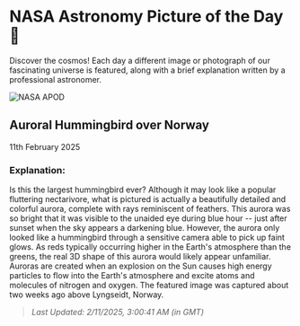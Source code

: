 
  # NASA Astronomy Picture of the Day 🌌

  Discover the cosmos! Each day a different image or photograph of our fascinating universe is featured, along with a brief explanation written by a professional astronomer.

![NASA APOD](https://apod.nasa.gov/apod/image/2502/BirdAurora_Coulon_2581.jpg)

## Auroral Hummingbird over Norway

11th February 2025

### Explanation: 

Is this the largest hummingbird ever?  Although it may look like a popular fluttering nectarivore, what is pictured is actually a beautifully detailed and colorful aurora, complete with rays reminiscent of feathers. This aurora was so bright that it was visible to the unaided eye during blue hour -- just after sunset when the sky appears a darkening blue.  However, the aurora only looked like a hummingbird through a sensitive camera able to pick up faint glows. As reds typically occurring higher in the Earth's atmosphere than the greens, the real 3D shape of this aurora would likely appear unfamiliar.  Auroras are created when an explosion on the Sun causes high energy particles to flow into the Earth's atmosphere and excite atoms and molecules of nitrogen and oxygen.  The featured image was captured about two weeks ago above Lyngseidt, Norway.

> _Last Updated: 2/11/2025, 3:00:41 AM (in GMT)_
